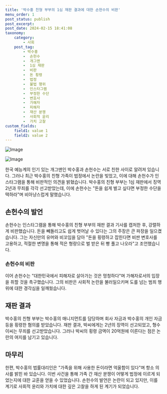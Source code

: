 ```yaml
---
title: '박수홍 친형 부부의 1심 재판 결과에 대한 손헌수의 비판'
menu_order: 1
post_status: publish
post_excerpt: 
post_date: 2024-02-15 18:41:08
taxonomy:
    category:
        - 사회
    post_tag:
        - 박수홍
        -  손헌수
        -  개그맨
        -  1심 재판
        -  비판
        -  돈 횡령
        -  법정
        -  불법 행위
        -  인스타그램
        -  부정한 수단
        -  변호사
        -  가해자
        -  피해자
        -  재산 분쟁
        -  사회적 윤리
        -  가치 고찰
custom_fields:
    field1: value 1
    field2: value 2
---
```


![Image](https://imgnews.pstatic.net/image/005/2024/02/15/2021040208571941702_1617321440_0019165076_20240215054501404.jpg?type=w647)

![Image](https://imgnews.pstatic.net/image/005/2024/02/15/2024021505424241933_1707943363_0019165076_20240215054501408.jpg?type=w647)

한국 예능계의 인기 있는 개그맨인 박수홍과 손헌수는 서로 친한 사이로 알려져 있습니다. 그러나 최근 박수홍의 친형 가족이 법정에서 논란을 빚었고, 이에 대해 손헌수가 인스타그램을 통해 비판적인 의견을 밝혔습니다. 박수홍의 친형 부부는 1심 재판에서 징역 2년과 무죄를 각각 선고받았는데, 이에 손헌수는 "돈을 쉽게 벌고 싶다면 부정한 수단을 택하라"며 비아냥스럽게 말했습니다.
## 손헌수의 발언
손헌수는 인스타그램을 통해 박수홍의 친형 부부의 재판 결과 기사를 캡처한 후, 강렬하게 비판했습니다. 돈을 빼돌리고도 쉽게 벗어날 수 있다는 그의 주장은 큰 파장을 일으켰습니다. 그는 자신만의 유머와 비꼬임을 담아 "돈을 횡령하고 잡힌다면 비싼 변호사를 고용하고, 적절한 변명을 통해 적은 형량으로 벌 받은 뒤 빵 풀고 나오라"고 조언했습니다.
### 손헌수의 비판
이어 손헌수는 "대한민국에서 피해자로 살아가는 것은 멍청하다"며 가해자로서의 입장을 취할 것을 촉구했습니다. 그의 비판은 사회적 논란을 불러일으키며 도를 넘는 범죄 행위에 대한 경각심을 일깨웠습니다.
## 재판 결과
박수홍의 친형 부부는 박수홍의 매니지먼트를 담당하며 회사 자금과 박수홍의 개인 자금 등을 횡령한 혐의를 받았습니다. 재판 결과, 박씨에게는 2년의 징역이 선고되었고, 형수 이씨는 무죄를 선고받았습니다. 그러나 박씨의 횡령 금액이 20억원에 이른다는 점은 논란의 여지를 남기고 있습니다.
## 마무리
한편, 박수홍의 법률대리인은 "가족을 위해 사용한 돈이라면 억울함이 있다"며 항소 의사를 밝힌 바 있습니다. 이번 사건을 통해 가족 간 재산 분쟁이 어떻게 법정에 이르게 되었는지에 대한 교훈을 얻을 수 있었습니다. 손헌수의 발언은 논란이 되고 있지만, 이를 계기로 사회적 윤리와 가치에 대한 깊은 고찰을 하게 된 계기가 되었습니다.
